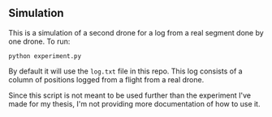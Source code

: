 ## Simulation
This is a simulation of a second drone for a log from a real segment done by one drone.
To run:

`python experiment.py`

By default it will use the `log.txt` file in this repo.
This log consists of a column of positions logged from a flight from a real drone.

Since this script is not meant to be used further than the experiment I've made for my thesis,
I'm not providing more documentation of how to use it.

